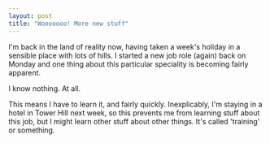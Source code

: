 ```yaml
---
layout: post
title: "Wooooooo! More new stuff"
---
```

I'm back in the land of reality now, having taken a week's holiday in a
sensible place with lots of hills. I started a new job role (again) back on
Monday and one thing about this particular speciality is becoming fairly
apparent.

I know nothing. At all.

This means I have to learn it, and fairly quickly. Inexplicably, I'm staying
in a hotel in Tower Hill next week, so this prevents me from learning stuff
about this job, but I might learn other stuff about other things. It's called
'training' or something.


